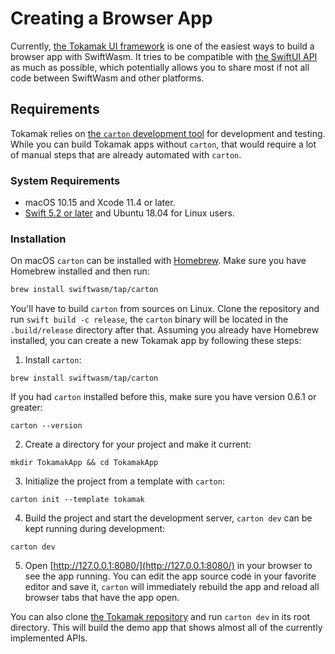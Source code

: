 # Creating a Browser App

Currently, [the Tokamak UI framework](https://tokamak.dev) is one of the easiest ways to build a
browser app with SwiftWasm. It tries to be compatible with [the SwiftUI
API](https://developer.apple.com/xcode/swiftui/) as much as possible, which potentially allows
you to share most if not all code between SwiftWasm and other platforms.

## Requirements

Tokamak relies on [the `carton` development tool](https://carton.dev) for development and testing.
While you can build Tokamak apps without `carton`, that would require a lot of manual steps that are
already automated with `carton`.

### System Requirements

- macOS 10.15 and Xcode 11.4 or later.
- [Swift 5.2 or later](https://swift.org/download/) and Ubuntu 18.04 for Linux users.

### Installation

On macOS `carton` can be installed with [Homebrew](https://brew.sh/). Make sure you have Homebrew
installed and then run:

```sh
brew install swiftwasm/tap/carton
```

You'll have to build `carton` from sources on Linux. Clone the repository and run
`swift build -c release`, the `carton` binary will be located in the `.build/release`
directory after that.
Assuming you already have Homebrew installed, you can create a new Tokamak
app by following these steps:

1. Install `carton`:

```
brew install swiftwasm/tap/carton
```

If you had `carton` installed before this, make sure you have version 0.6.1 or greater:

```
carton --version
```

2. Create a directory for your project and make it current:

```
mkdir TokamakApp && cd TokamakApp
```

3. Initialize the project from a template with `carton`:

```
carton init --template tokamak
```

4. Build the project and start the development server, `carton dev` can be kept running
   during development:

```
carton dev
```

5. Open [http://127.0.0.1:8080/](http://127.0.0.1:8080/) in your browser to see the app
   running. You can edit the app source code in your favorite editor and save it, `carton`
   will immediately rebuild the app and reload all browser tabs that have the app open.

You can also clone [the Tokamak repository](https://github.com/TokamakUI/Tokamak) and run `carton
dev` in its root directory. This will build the demo app that shows almost all of the currently
implemented APIs.
